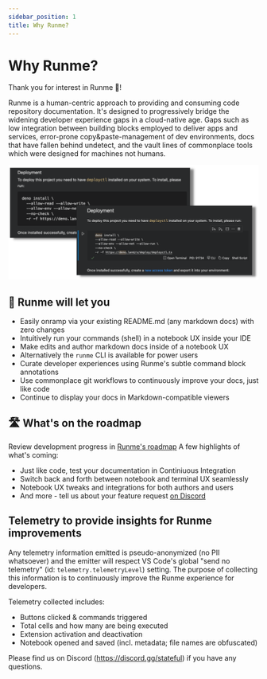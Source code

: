 ```yaml
---
sidebar_position: 1
title: Why Runme?
---
```


# Why Runme?

Thank you for interest in Runme 💟!

Runme is a human-centric approach to providing and consuming code repository documentation. It's designed to progressively bridge the widening developer experience gaps in a cloud-native age. Gaps such as low integration between building blocks employed to deliver apps and services, error-prone copy&paste-management of dev environments, docs that have fallen behind undetect, and the vault lines of commonplace tools which were designed for machines not humans.

![Readme as Notebook and Markdown side-by-side](static/README_side_by_side.png)

## 🌈 Runme will let you

- Easily onramp via your existing README.md (any markdown docs) with zero changes
- Intuitively run your commands (shell) in a notebook UX inside your IDE
- Make edits and author markdown docs inside of a notebook UX
- Alternatively the `runme` CLI is available for power users
- Curate developer experiences using Runme's subtle command block annotations
- Use commonplace git workflows to continuously improve your docs, just like code
- Continue to display your docs in Markdown-compatible viewers

## 🛣 What's on the roadmap

Review development progress in [Runme's roadmap](https://github.com/stateful/runme/projects)
A few highlights of what's coming:

- Just like code, test your documentation in Continiuous Integration
- Switch back and forth between notebook and terminal UX seamlessly
- Notebook UX tweaks and integrations for both authors and users
- And more - tell us about your feature request [on Discord](https://discord.gg/stateful)

## Telemetry to provide insights for Runme improvements

Any telemetry information emitted is pseudo-anonymized (no PII whatsoever) and the emitter will respect VS Code's global "send no telemetry" (id: `telemetry.telemetryLevel`) setting. The purpose of collecting this information is to continuously improve the Runme experience for developers.

Telemetry collected includes:
* Buttons clicked & commands triggered
* Total cells and how many are being executed
* Extension activation and deactivation
* Notebook opened and saved (incl. metadata; file names are obfuscated)

Please find us on Discord (https://discord.gg/stateful) if you have any questions.
